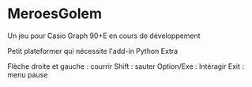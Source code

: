 # MeroesGolem
Un jeu pour Casio Graph 90+E en cours de développement

Petit plateformer qui nécessite l'add-in Python Extra

Flèche droite et gauche : courrir
Shift : sauter
Option/Exe : Intéragir
Exit : menu pause
